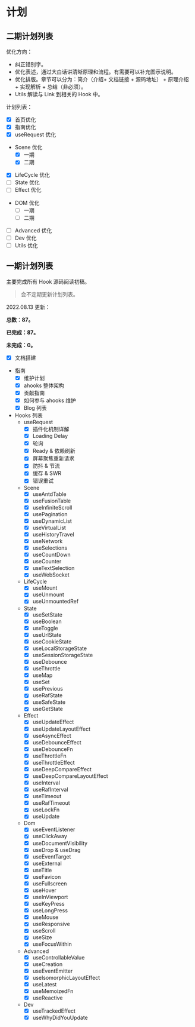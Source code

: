 # 计划

## 二期计划列表

优化方向：

- 纠正错别字。
- 优化表述，通过大白话讲清晰原理和流程。有需要可以补充图示说明。
- 优化排版。章节可以分为：简介（介绍+ 文档链接 + 源码地址） + 原理介绍 + 实现解析 + 总结（非必须）。
- Utils 解读与 Link 到相关的 Hook 中。

计划列表：

- [x] 首页优化
- [x] 指南优化
- [x] useRequest 优化
- Scene 优化
  - [x] 一期
  - [x] 二期
- [x] LifeCycle 优化
- [ ] State 优化
- [ ] Effect 优化
- DOM 优化
  - [ ] 一期
  - [ ] 二期
- [ ] Advanced 优化
- [ ] Dev 优化
- [ ] Utils 优化

## 一期计划列表

主要完成所有 Hook 源码阅读初稿。

> 会不定期更新计划列表。

2022.08.13 更新：

**总数：87。**

**已完成：87。**

**未完成：0。**

- [x] 文档搭建
- 指南
  - [x] 维护计划
  - [x] ahooks 整体架构
  - [x] 贡献指南
  - [x] 如何参与 ahooks 维护
  - [x] Blog 列表
- Hooks 列表
  - useRequest
    - [x] 插件化机制详解
    - [x] Loading Delay
    - [x] 轮询
    - [x] Ready & 依赖刷新
    - [x] 屏幕聚焦重新请求
    - [x] 防抖 & 节流
    - [x] 缓存 & SWR
    - [x] 错误重试
  - Scene
    - [x] useAntdTable
    - [x] useFusionTable
    - [x] useInfiniteScroll
    - [x] usePagination
    - [x] useDynamicList
    - [x] useVirtualList
    - [x] useHistoryTravel
    - [x] useNetwork
    - [x] useSelections
    - [x] useCountDown
    - [x] useCounter
    - [x] useTextSelection
    - [x] useWebSocket
  - LifeCycle
    - [x] useMount
    - [x] useUnmount
    - [x] useUnmountedRef
  - State
    - [x] useSetState
    - [x] useBoolean
    - [x] useToggle
    - [x] useUrlState
    - [x] useCookieState
    - [x] useLocalStorageState
    - [x] useSessionStorageState
    - [x] useDebounce
    - [x] useThrottle
    - [x] useMap
    - [x] useSet
    - [x] usePrevious
    - [x] useRafState
    - [x] useSafeState
    - [x] useGetState
  - Effect
    - [x] useUpdateEffect
    - [x] useUpdateLayoutEffect
    - [x] useAsyncEffect
    - [x] useDebounceEffect
    - [x] useDebounceFn
    - [x] useThrottleFn
    - [x] useThrottleEffect
    - [x] useDeepCompareEffect
    - [x] useDeepCompareLayoutEffect
    - [x] useInterval
    - [x] useRafInterval
    - [x] useTimeout
    - [x] useRafTimeout
    - [x] useLockFn
    - [x] useUpdate
  - Dom
    - [x] useEventListener
    - [x] useClickAway
    - [x] useDocumentVisibility
    - [x] useDrop & useDrag
    - [x] useEventTarget
    - [x] useExternal
    - [x] useTitle
    - [x] useFavicon
    - [x] useFullscreen
    - [x] useHover
    - [x] useInViewport
    - [x] useKeyPress
    - [x] useLongPress
    - [x] useMouse
    - [x] useResponsive
    - [x] useScroll
    - [x] useSize
    - [x] useFocusWithin
  - Advanced
    - [x] useControllableValue
    - [x] useCreation
    - [x] useEventEmitter
    - [x] useIsomorphicLayoutEffect
    - [x] useLatest
    - [x] useMemoizedFn
    - [x] useReactive
  - Dev
    - [x] useTrackedEffect
    - [x] useWhyDidYouUpdate
